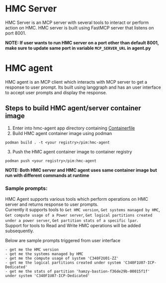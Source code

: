 # HMC Server
HMC Server is an MCP server with several tools to interact or perform action on HMC. HMC server is built using FastMCP server that listens on port 8001.

**NOTE: If user wants to run HMC server on a port other than default 8001, make sure to update same port in variable `MCP_SERVER_URL` in agent.py**

# HMC agent
HMC agent is an MCP client which interacts with MCP server to get a response to user prompt. Its built using langgraph and has an user interface to accept user prompts and display the response.

## Steps to build HMC agent/server container image
1. Enter into hmc-agent app directory containing [Containerfile](./Containerfile)
2. Build HMC agent container image using podman
```
podman build . -t <your registry>/pim:hmc-agent
```
3. Push the HMC agent container image to container registry
```
podman push <your registry>/pim:hmc-agent
```

**NOTE: Both HMC server and HMC agent uses same container image but run with different commands at runtime**

### Sample prompts:
HMC Agent supports various tools which perform operations on HMC server and returns response to user prompts.  
Currently it supports tools to `Get HMC version`, `Get systems managed by HMC`, `Get compute usage of a Power server`, `Get logical partitions created under a power server`, `Get partition stats of a specific lpar`.  
Support for tools to Read and Write HMC operations will be added subsequently.

Below are sample prompts triggered from user interface
```
- get me the HMC version
- get me the systems managed by HMC
- get me the compute usage of system 'C340F2U01-ZZ'
- get me the logical partitions created under system 'C340F1U07-ICP-Dedicated'
- get me the stats of partition 'hamzy-bastion-f36de29b-00015f1f' under system 'C340F1U07-ICP-Dedicated'
```
